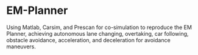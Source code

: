 # EM-Planner
Using Matlab, Carsim, and Prescan for co-simulation to reproduce the EM Planner, achieving autonomous lane changing, overtaking, car following, obstacle avoidance, acceleration, and deceleration for avoidance maneuvers.
